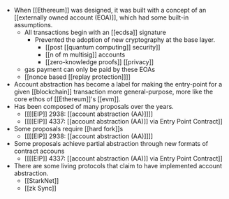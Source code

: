 - When [[Ethereum]] was designed, it was built with a concept of an [[externally owned account (EOA)]], which had some built-in assumptions.
    - All transactions begin with an [[ecdsa]] signature
        - Prevented the adoption of new cryptography at the base layer.
            - [[post [[quantum computing]] security]]
            - [[n of m multisig]] accounts
            - [[zero-knowledge proofs]] [[privacy]]
    - gas payment can only be paid by these EOAs
    - [[nonce based [[replay protection]]]]
- Account abstraction has become a label for making the entry-point for a given [[blockchain]] transaction more general-purpose, more like the core ethos of [[Ethereum]]'s [[evm]].
- Has been composed of many proposals over the years.
    - [[[[EIP]] 2938: [[account abstraction (AA)]]]]
    - [[[[EIP]] 4337: [[account abstraction (AA)]] via Entry Point Contract]]
- Some proposals require [[hard fork]]s
    - [[[[EIP]] 2938: [[account abstraction (AA)]]]]
- Some proposals achieve partial abstraction through new formats of contract accouns
    - [[[[EIP]] 4337: [[account abstraction (AA)]] via Entry Point Contract]]
- There are some living protocols that claim to have implemented account abstraction.
    - [[StarkNet]]
    - [[zk Sync]]
